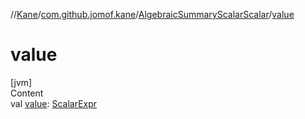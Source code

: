 //[Kane](../../index.md)/[com.github.jomof.kane](../index.md)/[AlgebraicSummaryScalarScalar](index.md)/[value](value.md)



# value  
[jvm]  
Content  
val [value](value.md): [ScalarExpr](../-scalar-expr/index.md)  



